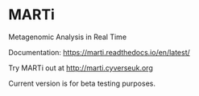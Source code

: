 # MARTi
Metagenomic Analysis in Real Time

Documentation: https://marti.readthedocs.io/en/latest/

Try MARTi out at http://marti.cyverseuk.org

Current version is for beta testing purposes.
